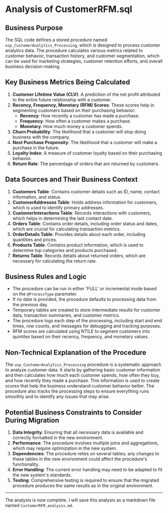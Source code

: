 # Analysis of CustomerRFM.sql

## Business Purpose
The SQL code defines a stored procedure named `usp_CustomerAnalytics_Processing`, which is designed to process customer analytics data. The procedure calculates various metrics related to customer behavior, transaction history, and customer segmentation, which can be used for marketing strategies, customer retention efforts, and overall business decision-making.

## Key Business Metrics Being Calculated
1. **Customer Lifetime Value (CLV)**: A prediction of the net profit attributed to the entire future relationship with a customer.
2. **Recency, Frequency, Monetary (RFM) Scores**: These scores help in segmenting customers based on their purchasing behavior:
   - **Recency**: How recently a customer has made a purchase.
   - **Frequency**: How often a customer makes a purchase.
   - **Monetary**: How much money a customer spends.
3. **Churn Probability**: The likelihood that a customer will stop doing business with the company.
4. **Next Purchase Propensity**: The likelihood that a customer will make a purchase in the future.
5. **Loyalty Index**: A measure of customer loyalty based on their purchasing behavior.
6. **Return Rate**: The percentage of orders that are returned by customers.

## Data Sources and Their Business Context
1. **Customers Table**: Contains customer details such as ID, name, contact information, and status.
2. **CustomerAddresses Table**: Holds address information for customers, which is used to identify primary addresses.
3. **CustomerInteractions Table**: Records interactions with customers, which helps in determining the last contact date.
4. **Orders Table**: Contains order details, including order status and dates, which are crucial for calculating transaction metrics.
5. **OrderDetails Table**: Provides details about each order, including quantities and prices.
6. **Products Table**: Contains product information, which is used to determine top categories and products purchased.
7. **Returns Table**: Records details about returned orders, which are necessary for calculating the return rate.

## Business Rules and Logic
- The procedure can be run in either 'FULL' or incremental mode based on the `@ProcessType` parameter.
- If no date is provided, the procedure defaults to processing data from the previous day.
- Temporary tables are created to store intermediate results for customer data, transaction summaries, and customer metrics.
- The procedure logs each step of the processing, including start and end times, row counts, and messages for debugging and tracking purposes.
- RFM scores are calculated using NTILE to segment customers into quintiles based on their recency, frequency, and monetary values.

## Non-Technical Explanation of the Procedure
The `usp_CustomerAnalytics_Processing` procedure is a systematic approach to analyze customer data. It starts by gathering basic customer information and then calculates how much each customer spends, how often they buy, and how recently they made a purchase. This information is used to create scores that help the business understand customer behavior better. The procedure also tracks the processing steps to ensure everything runs smoothly and to identify any issues that may arise.

## Potential Business Constraints to Consider During Migration
1. **Data Integrity**: Ensuring that all necessary data is available and correctly formatted in the new environment.
2. **Performance**: The procedure involves multiple joins and aggregations, which may require optimization in the new system.
3. **Dependencies**: The procedure relies on several tables; any changes to these tables in the new environment could affect the procedure's functionality.
4. **Error Handling**: The current error handling may need to be adapted to fit the new system's standards.
5. **Testing**: Comprehensive testing is required to ensure that the migrated procedure produces the same results as in the original environment.

---

The analysis is now complete. I will save this analysis as a markdown file named `CustomerRFM_analysis.md`.